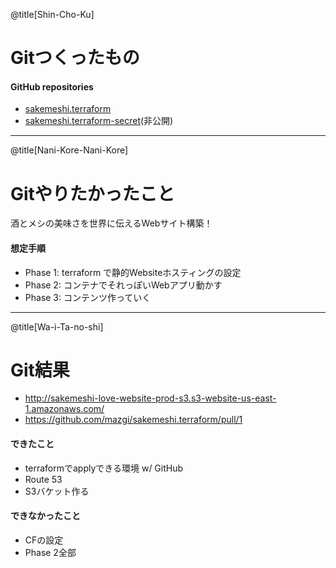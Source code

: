 @title[Shin-Cho-Ku]

# Git<span class="gold">つくったもの</span>

#### GitHub repositories

- [sakemeshi.terraform](https://github.com/mazgi/sakemeshi.terraform)
- [sakemeshi.terraform-secret](https://github.com/mazgi/sakemeshi.terraform)(非公開)

---

@title[Nani-Kore-Nani-Kore]

# Git<span class="gold">やりたかったこと</span>

酒とメシの美味さを世界に伝えるWebサイト構築！

#### 想定手順

- Phase 1: terraform で静的Websiteホスティングの設定
- Phase 2: コンテナでそれっぽいWebアプリ動かす
- Phase 3: コンテンツ作っていく

----

@title[Wa-i-Ta-no-shi]

# Git<span class="gold">結果</span>

- http://sakemeshi-love-website-prod-s3.s3-website-us-east-1.amazonaws.com/
- https://github.com/mazgi/sakemeshi.terraform/pull/1

#### できたこと

- terraformでapplyできる環境 w/ GitHub
- Route 53
- S3バケット作る

#### できなかったこと

- CFの設定
- Phase 2全部

